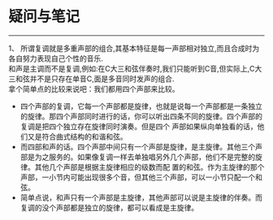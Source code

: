 # 疑问与笔记
---
1、 所谓复调就是多重声部的组合,其基本特征是每一声部相对独立,而且合成时为各自努力表现自己个性的音乐.  
    和声是主调而不是复调,例如:在C大三和弦伴奏时,我们只能听到C音,但实际上,C大三和弦并不是只存在单音C,面是多音同时发声的组合.  
    拿个简单点的比较来说吧：我们都用四个声部来比较。
* 四个声部的复调，它每一个声部都是旋律，也就是说每一个声部都是一条独立的旋律。那四个声部同时进行的话，你可以听出四条不同的旋律。四个声部的复调是把四个独立存在旋律同时演奏。但是四个     声部如果纵向单独看的话，他们又是符合曲式结构的和谐和弦。
* 而四部和声的话。四个声部中间只有一个声部是旋律，是主旋律。其他三个声部是为之服务的。如果像复调一样去单独唱另外几个声部，他们不是完整的旋律。其他几个声部是根据主旋律相应的级数而配     置的和弦。作为主旋律的那个声部，一小节内可能出现很多个音，但其他三个声部，可以一小节只配一个和弦。
* 简单点说，和声只有一个声部是主旋律，其他声部可以说是主旋律的伴奏。而复调的没个声部都是独立的旋律，都可以看成是主旋律。
